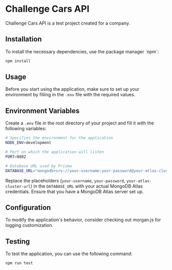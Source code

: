 # Challenge Cars API

Challenge Cars API is a test project created for a company.

## Installation

To install the necessary dependencies, use the package manager \`npm\`:

```bash
npm install
```
## Usage
Before you start using the application, make sure to set up your environment by filling in the `.env` file with the required values.

## Environment Variables
Create a `.env` file in the root directory of your project and fill it with the following variables:

```bash
# Specifies the environment for the application
NODE_ENV=development

# Port on which the application will listen
PORT=8082

# Database URL used by Prisma
DATABASE_URL="mongodb+srv://your-username:your-password@your-atlas-cluster-url/cars-challenge"
```

Replace the placeholders (`your-username`, `your-password`, `your-atlas-cluster-url`) in the `DATABASE_URL` with your actual MongoDB Atlas credentials. Ensure that you have a MongoDB Atlas server set up.

## Configuration
To modify the application's behavior, consider checking out morgan.js for logging customization.


## Testing

To test the application, you can use the following command:

```bash
npm run test
